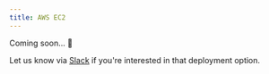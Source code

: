 ```yaml
---
title: AWS EC2
---
```


Coming soon... 🚀

Let us know via [Slack](https://kestra.io/slack) if you're interested in that deployment option.